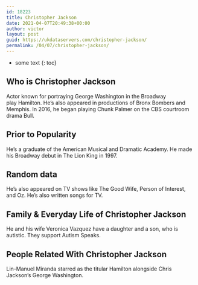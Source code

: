 ```yaml
---
id: 18223
title: Christopher Jackson
date: 2021-04-07T20:49:38+00:00
author: victor
layout: post
guid: https://ukdataservers.com/christopher-jackson/
permalink: /04/07/christopher-jackson/
---
```


* some text
{: toc}


## Who is Christopher Jackson



Actor known for portraying George Washington in the Broadway play Hamilton. He&#8217;s also appeared in productions of Bronx Bombers and Memphis. In 2016, he began playing Chunk Palmer on the CBS courtroom drama Bull.

                
                
                
## Prior to Popularity



He&#8217;s a graduate of the American Musical and Dramatic Academy. He made his Broadway debut in The Lion King in 1997.

                
                
                
## Random data



He&#8217;s also appeared on TV shows like The Good Wife, Person of Interest, and Oz. He&#8217;s also written songs for TV.

                
                
                
## Family & Everyday Life of Christopher Jackson



He and his wife Veronica Vazquez have a daughter and a son, who is autistic. They support Autism Speaks.

                
                
                
## People Related With Christopher Jackson



Lin-Manuel Miranda starred as the titular Hamilton alongside Chris Jackson&#8217;s George Washington.

                
              
            
          
          
          